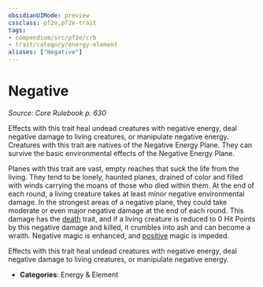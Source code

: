 ```yaml
---
obsidianUIMode: preview
cssclass: pf2e,pf2e-trait
tags:
- compendium/src/pf2e/crb
- trait/category/energy-element
aliases: ["Negative"]
---
```

# Negative  
*Source: Core Rulebook p. 630*  

Effects with this trait heal undead creatures with negative energy, deal negative damage to living creatures, or manipulate negative energy. Creatures with this trait are natives of the Negative Energy Plane. They can survive the basic environmental effects of the Negative Energy Plane.

Planes with this trait are vast, empty reaches that suck the life from the living. They tend to be lonely, haunted planes, drained of color and filled with winds carrying the moans of those who died within them. At the end of each round, a living creature takes at least minor negative environmental damage. In the strongest areas of a negative plane, they could take moderate or even major negative damage at the end of each round. This damage has the [death](/rules/traits/death.md) trait, and if a living creature is reduced to 0 Hit Points by this negative damage and killed, it crumbles into ash and can become a wraith. Negative magic is enhanced, and [positive](/rules/traits/positive.md) magic is impeded.

Effects with this trait heal undead creatures with negative energy, deal negative damage to living creatures, or manipulate negative energy.

- **Categories**: Energy & Element